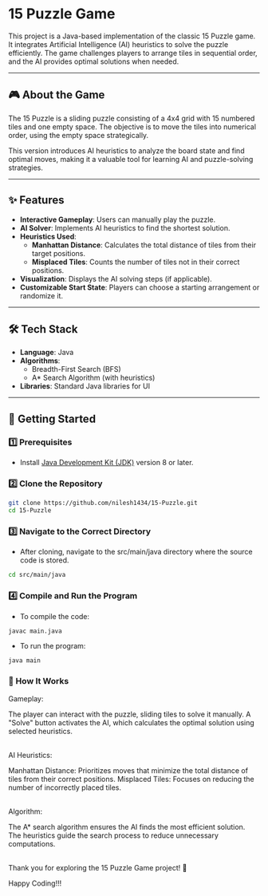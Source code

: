# 15 Puzzle Game

This project is a Java-based implementation of the classic 15 Puzzle game. It integrates Artificial Intelligence (AI) heuristics to solve the puzzle efficiently. The game challenges players to arrange tiles in sequential order, and the AI provides optimal solutions when needed.  

---

## 🎮 About the Game  
The 15 Puzzle is a sliding puzzle consisting of a 4x4 grid with 15 numbered tiles and one empty space. The objective is to move the tiles into numerical order, using the empty space strategically.  

This version introduces AI heuristics to analyze the board state and find optimal moves, making it a valuable tool for learning AI and puzzle-solving strategies.  

---

## ✨ Features  
- **Interactive Gameplay**: Users can manually play the puzzle.  
- **AI Solver**: Implements AI heuristics to find the shortest solution.  
- **Heuristics Used**:  
  - **Manhattan Distance**: Calculates the total distance of tiles from their target positions.  
  - **Misplaced Tiles**: Counts the number of tiles not in their correct positions.  
- **Visualization**: Displays the AI solving steps (if applicable).  
- **Customizable Start State**: Players can choose a starting arrangement or randomize it.  

---

## 🛠️ Tech Stack  
- **Language**: Java  
- **Algorithms**:  
  - Breadth-First Search (BFS)  
  - A* Search Algorithm (with heuristics)  
- **Libraries**: Standard Java libraries for UI

---

## 🚀 Getting Started  

### 1️⃣ Prerequisites  
- Install [Java Development Kit (JDK)](https://www.oracle.com/java/technologies/javase-jdk11-downloads.html) version 8 or later.  

### 2️⃣ Clone the Repository  
```bash
git clone https://github.com/nilesh1434/15-Puzzle.git
cd 15-Puzzle
```

### 3️⃣ Navigate to the Correct Directory
- After cloning, navigate to the src/main/java directory where the source code is stored.
```bash
cd src/main/java
```

### 4️⃣ Compile and Run the Program
- To compile the code:
```bash
javac main.java
```

- To run the program:
```bash
java main
```

### 📖 How It Works
Gameplay:

The player can interact with the puzzle, sliding tiles to solve it manually.
A "Solve" button activates the AI, which calculates the optimal solution using selected heuristics.<br><br>

AI Heuristics:

Manhattan Distance: Prioritizes moves that minimize the total distance of tiles from their correct positions.
Misplaced Tiles: Focuses on reducing the number of incorrectly placed tiles.<br><br>

Algorithm:

The A* search algorithm ensures the AI finds the most efficient solution.
The heuristics guide the search process to reduce unnecessary computations. <br><br>

  
Thank you for exploring the 15 Puzzle Game project! 🎉

Happy Coding!!!
